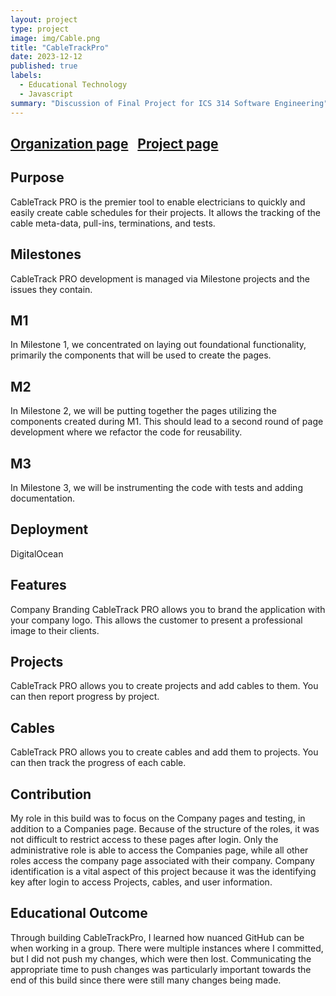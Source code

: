 ```yaml
---
layout: project
type: project
image: img/Cable.png
title: "CableTrackPro"
date: 2023-12-12
published: true
labels:
  - Educational Technology
  - Javascript
summary: "Discussion of Final Project for ICS 314 Software Engineering"
---
```


## [Organization page](https://ingeniouspartners.github.io/)&nbsp;&nbsp;&nbsp;[Project page](https://ingeniouspartners.github.io/#cabletrackpro)

## Purpose
CableTrack PRO is the premier tool to enable electricians to quickly and easily create cable schedules for their projects. It allows the tracking of the cable meta-data, pull-ins, terminations, and tests.

## Milestones
CableTrack PRO development is managed via Milestone projects and the issues they contain.

## M1
In Milestone 1, we concentrated on laying out foundational functionality, primarily the components that will be used to create the pages.

## M2
In Milestone 2, we will be putting together the pages utilizing the components created during M1. This should lead to a second round of page development where we refactor the code for reusability.

## M3
In Milestone 3, we will be instrumenting the code with tests and adding documentation.

## Deployment
DigitalOcean

## Features
Company Branding
CableTrack PRO allows you to brand the application with your company logo. This allows the customer to present a professional image to their clients.

## Projects
CableTrack PRO allows you to create projects and add cables to them. You can then report progress by project.

## Cables
CableTrack PRO allows you to create cables and add them to projects. You can then track the progress of each cable.

## Contribution
My role in this build was to focus on the Company pages and testing, in addition to a Companies page. Because of the structure of the roles, it was not difficult to restrict access to these pages after login. Only the administrative role is able to access the Companies page, while all other roles access the company page associated with their company. Company identification is a vital aspect of this project because it was the identifying key after login to access Projects, cables, and user information. 

## Educational Outcome
Through building CableTrackPro, I learned how nuanced GitHub can be when working in a group. There were multiple instances where I committed, but I did not push my changes, which were then lost. Communicating the appropriate time to push changes was particularly important towards the end of this build since there were still many changes being made.

